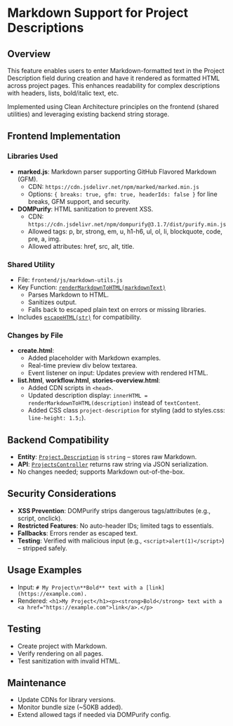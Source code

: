 # Markdown Support for Project Descriptions

## Overview
This feature enables users to enter Markdown-formatted text in the Project Description field during creation and have it rendered as formatted HTML across project pages. This enhances readability for complex descriptions with headers, lists, bold/italic text, etc.

Implemented using Clean Architecture principles on the frontend (shared utilities) and leveraging existing backend string storage.

## Frontend Implementation

### Libraries Used
- **marked.js**: Markdown parser supporting GitHub Flavored Markdown (GFM).
  - CDN: `https://cdn.jsdelivr.net/npm/marked/marked.min.js`
  - Options: `{ breaks: true, gfm: true, headerIds: false }` for line breaks, GFM support, and security.
- **DOMPurify**: HTML sanitization to prevent XSS.
  - CDN: `https://cdn.jsdelivr.net/npm/dompurify@3.1.7/dist/purify.min.js`
  - Allowed tags: p, br, strong, em, u, h1-h6, ul, ol, li, blockquote, code, pre, a, img.
  - Allowed attributes: href, src, alt, title.

### Shared Utility
- File: `frontend/js/markdown-utils.js`
- Key Function: [`renderMarkdownToHTML(markdownText)`](frontend/js/markdown-utils.js:6)
  - Parses Markdown to HTML.
  - Sanitizes output.
  - Falls back to escaped plain text on errors or missing libraries.
- Includes [`escapeHTML(str)`](frontend/js/markdown-utils.js:28) for compatibility.

### Changes by File
- **create.html**:
  - Added placeholder with Markdown examples.
  - Real-time preview div below textarea.
  - Event listener on input: Updates preview with rendered HTML.
- **list.html**, **workflow.html**, **stories-overview.html**:
  - Added CDN scripts in `<head>`.
  - Updated description display: `innerHTML = renderMarkdownToHTML(description)` instead of `textContent`.
  - Added CSS class `project-description` for styling (add to styles.css: `line-height: 1.5;`).

## Backend Compatibility
- **Entity**: [`Project.Description`](src/AIProjectOrchestrator.Domain/Entities/Project.cs:7) is `string` – stores raw Markdown.
- **API**: [`ProjectsController`](src/AIProjectOrchestrator.API/Controllers/ProjectsController.cs:1) returns raw string via JSON serialization.
- No changes needed; supports Markdown out-of-the-box.

## Security Considerations
- **XSS Prevention**: DOMPurify strips dangerous tags/attributes (e.g., script, onclick).
- **Restricted Features**: No auto-header IDs; limited tags to essentials.
- **Fallbacks**: Errors render as escaped text.
- **Testing**: Verified with malicious input (e.g., `<script>alert(1)</script>`) – stripped safely.

## Usage Examples
- Input: `# My Project\n**Bold** text with a [link](https://example.com).`
- Rendered: `<h1>My Project</h1><p><strong>Bold</strong> text with a <a href="https://example.com">link</a>.</p>`

## Testing
- Create project with Markdown.
- Verify rendering on all pages.
- Test sanitization with invalid HTML.

## Maintenance
- Update CDNs for library versions.
- Monitor bundle size (~50KB added).
- Extend allowed tags if needed via DOMPurify config.